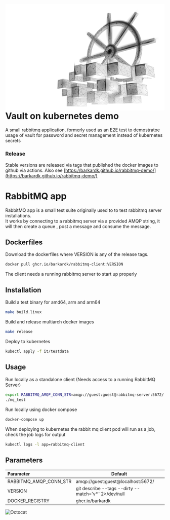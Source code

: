 <img align="right" src="img/k8s.png"  width="600px"> 

# Vault on kubernetes demo 

A small rabbitmq application, formerly used as an E2E test to demostratoe usage of vault for password and secret management instead of kubernetes secrets 


### Release
Stable versions are released via tags that published the docker images to github via actions.
Also see [https://barkardk.github.io/rabbitmq-demo/](https://barkardk.github.io/rabbitmq-demo/)

# RabbitMQ app 
RabbitMQ app is a small test suite originally used to to test rabbitmq server installations.  
It works by connecting to a rabbitmq server via a provided AMQP string, it will then create a queue , post a message and consume the message.

## Dockerfiles
Download the dockerfiles where VERSION is any of the release tags. 
```bash
docker pull ghcr.io/barkardk/rabbitmq-client:VERSION
```

The client needs a running rabbitmq server to start up properly   
 


## Installation

Build a test binary for amd64, arm and arm64
```bash
make build.linux
```
Build and release multiarch docker images
```bash
make release
```
Deploy to kubernetes
```bash
kubectl apply -f it/testdata
```
## Usage
Run locally as a standalone client (Needs access to a running RabbitMQ Server)
```bash
export RABBITMQ_AMQP_CONN_STR=amqp://guest:guest@rabbitmq-server:5672/
./mq_test
```
Run locally using docker compose
```bash
docker-compose up
```

When deploying to kubernetes the rabbit mq client pod will run as a job, check the job logs for output
```bash
kubectl logs -l app=rabbitmq-client
```

## Parameters
|   Parameter | Default   |  
|:---|---|
| RABBITMQ_AMQP_CONN_STR  | amqp://guest:guest@localhost:5672/  |  
| VERSION  |  git describe --tags --dirty --match='v*' 2>/dev/null || echo v0.0.0) | cut -c2- |  
| DOCKER_REGISTRY | ghcr.io/barkardk  |


![Octocat](https://github.githubassets.com/images/icons/emoji/octocat.png)
